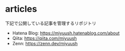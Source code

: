 # articles

下記で公開している記事を管理するリポジトリ

* Hatena Blog: https://miyuush.hatenablog.com/about
* Qiita: https://qiita.com/miyuush
* Zenn: https://zenn.dev/miyuush
